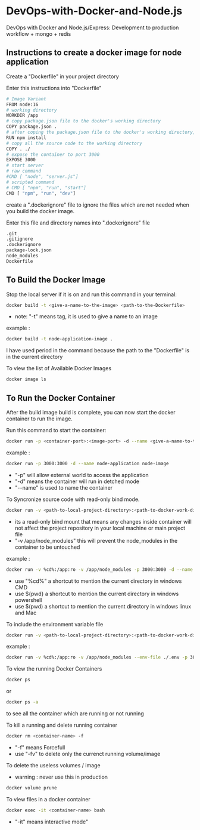 # DevOps-with-Docker-and-Node.js
DevOps with Docker and Node.js/Express: Development to production workflow + mongo + redis

## Instructions to create a docker image for node application

Create a "Dockerfile" in your project directory

Enter this instructions into "Dockerfile"

```bash
# Image Variant
FROM node:16
# working directory
WORKDIR /app
# copy package.json file to the docker's working directory
COPY package.json .
# after coping the package.json file to the docker's working directory, run install command to download the dependencies.
RUN npm install
# copy all the source code to the working directory
COPY . ./
# expose the container to port 3000
EXPOSE 3000
# start server
# raw command
#CMD [ "node", "server.js"]
# scripted command
# CMD [ "npm", "run", "start"]
CMD [ "npm", "run", "dev"]
```

create a ".dockerignore" file to ignore the files which are not needed when you build the docker image.

Enter this file and directory names into ".dockerignore" file

```bash
.git
.gitignore
.dockerignore
package-lock.json
node_modules
Dockerfile
```

## To Build the Docker Image

Stop the local server if it is on and run this command in your terminal:

```bash
docker build -t <give-a-name-to-the-image> <path-to-the-Dockerfile>
```

- note: "-t" means tag, it is used to give a name to an image  

example :

```bash
docker build -t node-application-image .
```

I have used period in the command because the path to the "Dockerfile" is in the current directory

To view the list of Available Docker Images

```bash
docker image ls
```

## To Run the Docker Container

After the build image build is complete, you can now start the docker container to run the image.

Run this command to start the container:

```bash
docker run -p <container-port>:<image-port> -d --name <give-a-name-to-the-container> <name-of-the-image>
```

example :

```bash
docker run -p 3000:3000 -d --name node-application node-image
```

- "-p" will allow external world to access the application
- "-d" means the container will run in detched mode
- "--name" is used to name the container

To Syncronize source code with read-only bind mode.

```bash
docker run -v <path-to-local-project-directory>:<path-to-docker-work-directory>:ro -v /app/node_modules -p <container-port>:<image-port> -d --name <give-a-name-to-the-container> <name-of-the-image>
```

- its a read-only bind mount that means any changes inside container will not affect the project repository in your local machine or main project file
- "-v /app/node_modules" this will prevent the node_modules in the container to be untouched

example :

```bash
docker run -v %cd%:/app:ro -v /app/node_modules -p 3000:3000 -d --name node-application node-image
```

- use "%cd%" a shortcut to mention the current directory in windows CMD
- use ${pwd} a shortcut to mention the current directory in windows powershell
- use $(pwd) a shortcut to mention the current directory in windows linux and Mac

To include the environment variable file

```bash
docker run -v <path-to-local-project-directory>:<path-to-docker-work-directory>:ro -v /app/node_modules --env-file ./.env -p <container-port>:<image-port> -d --name <give-a-name-to-the-container> <name-of-the-image>
```

example :

```bash
docker run -v %cd%:/app:ro -v /app/node_modules --env-file ./.env -p 3000:3000 -d --name node-application node-image
```

To view the running Docker Containers

```bash
docker ps
```

or 

```bash
docker ps -a
```

to see all the container which are running or not running

To kill a running and delete running container

```bash
docker rm <container-name> -f
```

- "-f" means Forcefull
- use "-fv" to delete only the currenct running volume/image

To delete the useless volumes / image

- warning : never use this in production

```bash
docker volume prune
```

To view files in a docker container

```bash
docker exec -it <container-name> bash
```

- "-it" means interactive mode"